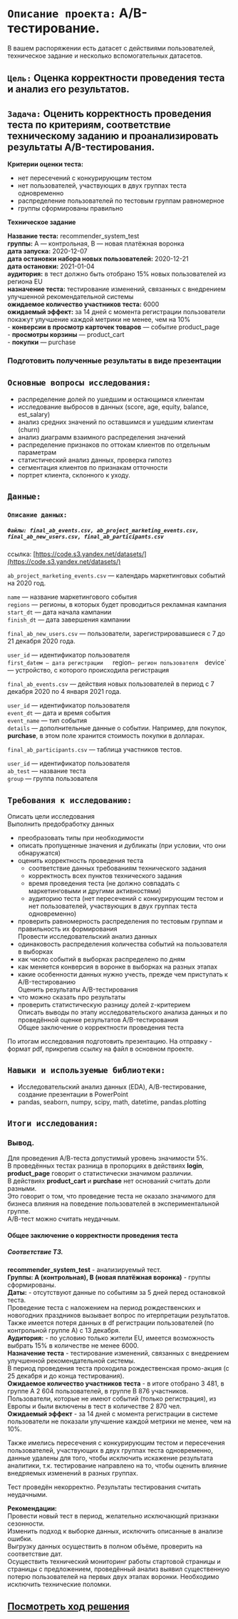 # `Описание проекта:` A/B-тестирование.     
В вашем распоряжении есть датасет с действиями пользователей, техническое задание и несколько вспомогательных датасетов.  

## `Цель:` Оценка корректности проведения теста и анализ его результатов.  

## `Задача:` Оценить корректность проведения теста по критериям, соответствие техническому заданию и проанализировать результаты A/B-тестирования.  
**Критерии оценки теста:**  
  
- нет пересечений с конкурирующим тестом   
- нет пользователей, участвующих в двух группах теста одновременно  
- распределение пользователей по тестовым группам равномерное   
- группы сформированы правильно

**Техническое задание**  

**Название теста:** recommender_system_test  
**группы:** А — контрольная, B — новая платёжная воронка  
**дата запуска:** 2020-12-07  
**дата остановки набора новых пользователей:** 2020-12-21  
**дата остановки:** 2021-01-04  
**аудитория:** в тест должно быть отобрано 15% новых пользователей из региона EU  
**назначение теста:** тестирование изменений, связанных с внедрением улучшенной рекомендательной системы  
**ожидаемое количество участников теста:** 6000  
**ожидаемый эффект:** за 14 дней с момента регистрации пользователи покажут улучшение каждой метрики не менее, чем на 10%  
    - **конверсии в просмотр карточек товаров** — событие product_page  
    - **просмотры корзины** — product_cart  
    - **покупки** — purchase    

### Подготовить полученные результаты в виде презентации

## `Основные вопросы исследования:` 
 - распределение долей по ушедшим и остающимся клиентам  
 - исследование выбросов в данных (score, age, equity, balance, est_salary)  
 - анализ средних значений по оставшимся и ушедшим клиентам (churn)  
 - анализ диаграмм взаимного распределения значений  
 - распределение признаков по оттокам клиентов по отдельным параметрам  
 - статистический анализ данных, проверка гипотез
 - сегментация клиентов по признакам отточности
 - портрет клиента, склонного к уходу.  
  
## `Данные:` 

  ### `Описание данных:`   
     
 ##### `Файлы: final_ab_events.csv, ab_project_marketing_events.csv, final_ab_new_users.csv, final_ab_participants.csv`
 ссылка: [https://code.s3.yandex.net/datasets/](https://code.s3.yandex.net/datasets/)  

`ab_project_marketing_events.csv` — календарь маркетинговых событий на 2020 год.  
  
`name` — название маркетингового события  
`regions` — регионы, в которых будет проводиться рекламная кампания  
`start_dt` — дата начала кампании  
`finish_dt` — дата завершения кампании        
  
    
`final_ab_new_users.csv` — пользователи, зарегистрировавшиеся с 7 до 21 декабря 2020 года.  
  
`user_id` — идентификатор пользователя  
`first_dateм — дата регистрации  
`region` — регион пользователя  
`device` — устройство, с которого происходила регистрация  
  
    
`final_ab_events.csv` — действия новых пользователей в период с 7 декабря 2020 по 4 января 2021 года.  
  
`user_id` — идентификатор пользователя  
`event_dt` — дата и время события  
`event_name` — тип события  
`details` — дополнительные данные о событии. Например, для покупок, **purchase**, в этом поле хранится стоимость покупки в долларах.   
  
    
`final_ab_participants.csv` — таблица участников тестов.  
  
`user_id` — идентификатор пользователя  
`ab_test` — название теста  
`group` — группа пользователя   

## `Требования к исследованию:`  

Описать цели исследования     
Выполнить предобработку данных  
   - преобразовать типы при необходимости  
   - описать пропущенные значения и дубликаты (при условии, что они обнаружатся)  
   - оценить корректность проведения теста  
        - соответствие данных требованиям технического задания  
        - корректность всех пунктов технического задания  
        - время проведения теста (не должно совпадать с маркетинговыми и другими активностями)  
        - аудиторию теста (нет пересечений с конкурирующим тестом и нет пользователей, участвующих в двух группах теста        одновременно)  
   - проверить равномерность распределения по тестовым группам и правильность их формирования  
Провести исследовательский анализ данных  
   - одинаковость распределения количества событий на пользователя в выборках  
   - как число событий в выборках распределено по дням    
   - как меняется конверсия в воронке в выборках на разных этапах  
   - какие особенности данных нужно учесть, прежде чем приступать к A/B-тестированию   
Оценить результаты A/B-тестирования  
   - что можно сказать про результаты  
   - проверить статистическую разницу долей z-критерием  
Описать выводы по этапу исследовательского анализа данных и по проведённой оценке результатов A/B-тестирования  
Общее заключение о корректности проведения теста  
  
По итогам исследования подготовить презентацию. На отправку - формат pdf, прикрепив ссылку на файл в основном проекте.  
 
## `Навыки и используемые библиотеки:`

- Исследовательский анализ данных (EDA), А/В-тестирование, создание презентации в PowerPoint
- pandas, seaborn, numpy, scipy, math, datetime, pandas.plotting 

## `Итоги исследования:`

### Вывод.  
Для проведения А/В-теста допустимый уровень значимости 5%.  
В проведённых тестах разница в пропорциях в действиях **login**, **product_page** говорит о статистически значимом различии.  
В действиях **product_cart** и **purchase**   нет оснований считать доли разными.  
Это говорит о том, что проведение теста не оказало значимого для бизнеса влияния на поведение пользователей в экспериментальной группе.  
А/В-тест можно считать неудачным.  

#### Общее заключение о корректности проведения теста  

##### **Соответствие ТЗ.**  
  
**recommender_system_test** - анализируемый тест.  
**Группы: А (контрольная), B (новая платёжная воронка)** - группы сформированы.    
**Даты:** - отсутствуют данные по событиям за 5 дней перед остановкой теста.  
Проведение теста с наложением на период рождественских и новогодних праздников вызывает вопрос по итерпретации результатов.  
Также имеется потеря данных в df регистрации пользователей (по контрольной группе А) с 13 декабря.  
**Аудитория:** - по условию только жители EU, имеется возможность выбрать 15% в количестве не менее 6000.   
**Назначение теста** - тестирование изменений, связанных с внедрением улучшенной рекомендательной системы.  
В период проведения теста проходила рождественская промо-акция (с 25 декабря и до конца тестирования).  
**Ожидаемое количество участников теста** - в итоге отобрано 3 481, в группе А 2 604 пользователей, в группе В 876 участников.  
Пользователи, которые не имеют событий (только регистрация), из Европы и были включены в тест в количестве 2 870 чел.  
**Ожидаемый эффект** - за 14 дней с момента регистрации в системе пользователи не показали улучшение каждой метрики не менее, чем на 10%.

Также имелись пересечения с конкурирующим тестом и пересечения пользователей, участвующих в двух группах теста одновременно, данные удалены для того, чтобы исключить искажение результата аналитики, т.к. тестирование направлено на то, чтобы оценить влияние внедряемых изменений в разных группах.  
  
Тест проведён некорректно. Результаты тестирования считать неудачными.

**Рекомендации:**  
Провести новый тест в период, желательно исключающий признаки сезонности.  
Изменить подход к выборке данных, исключить описанные в анализе ошибки.  
Выгрузку данных осуществить в полном объёме, проверить на соответствие дат.  
Осуществить технический мониторинг работы стартовой страницы и страницы с предложением, проведённый анализ выявил существенную потерю пользователей на первых двух этапах воронки. Необходимо исключить технические поломки.    

##  [Посмотреть ход решения](https://github.com/Alla-Kuhtenko/Portfolio_YP/blob/main/A_B-testing/A_B-testing.ipynb)
